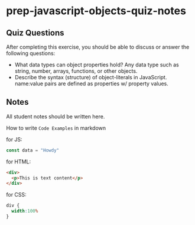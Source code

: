 # prep-javascript-objects-quiz-notes

## Quiz Questions

After completing this exercise, you should be able to discuss or answer the following questions:

- What data types can object properties hold?
Any data type such as string, number, arrays, functions, or other objects.
- Describe the syntax (structure) of object-literals in JavaScript.
name:value pairs are defined as properties w/ property values.
## Notes

All student notes should be written here.


How to write `Code Examples` in markdown

for JS:
```javascript
const data = "Howdy"
```

for HTML:
```html
<div>
  <p>This is text content</p>
</div>
```

for CSS:
```css
div {
  width:100%
}
```
